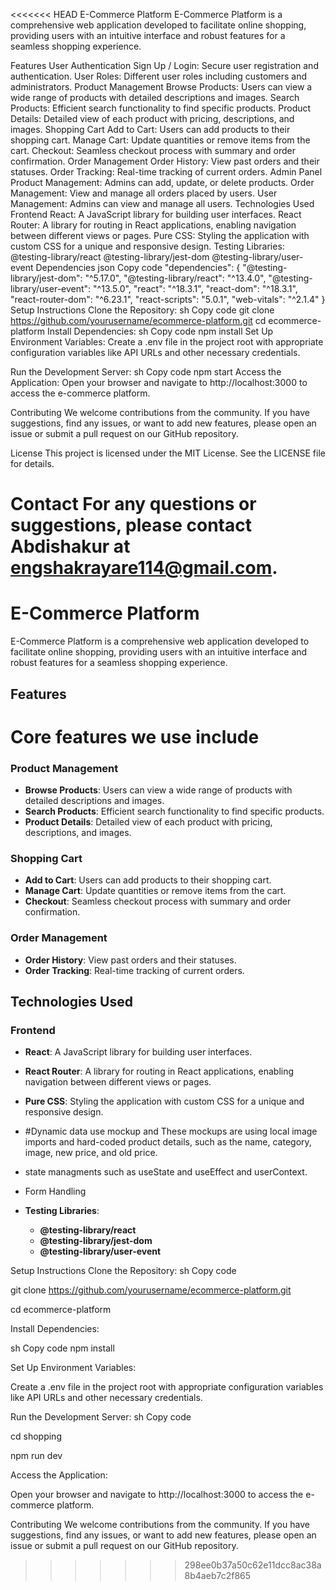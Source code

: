 <<<<<<< HEAD
E-Commerce Platform
E-Commerce Platform is a comprehensive web application developed to facilitate online shopping, providing users with an intuitive interface and robust features for a seamless shopping experience.

Features
User Authentication
Sign Up / Login: Secure user registration and authentication.
User Roles: Different user roles including customers and administrators.
Product Management
Browse Products: Users can view a wide range of products with detailed descriptions and images.
Search Products: Efficient search functionality to find specific products.
Product Details: Detailed view of each product with pricing, descriptions, and images.
Shopping Cart
Add to Cart: Users can add products to their shopping cart.
Manage Cart: Update quantities or remove items from the cart.
Checkout: Seamless checkout process with summary and order confirmation.
Order Management
Order History: View past orders and their statuses.
Order Tracking: Real-time tracking of current orders.
Admin Panel
Product Management: Admins can add, update, or delete products.
Order Management: View and manage all orders placed by users.
User Management: Admins can view and manage all users.
Technologies Used
Frontend
React: A JavaScript library for building user interfaces.
React Router: A library for routing in React applications, enabling navigation between different views or pages.
Pure CSS: Styling the application with custom CSS for a unique and responsive design.
Testing Libraries:
@testing-library/react
@testing-library/jest-dom
@testing-library/user-event
Dependencies
json
Copy code
"dependencies": {
  "@testing-library/jest-dom": "^5.17.0",
  "@testing-library/react": "^13.4.0",
  "@testing-library/user-event": "^13.5.0",
  "react": "^18.3.1",
  "react-dom": "^18.3.1",
  "react-router-dom": "^6.23.1",
  "react-scripts": "5.0.1",
  "web-vitals": "^2.1.4"
}
Setup Instructions
Clone the Repository:
sh
Copy code
git clone https://github.com/yourusername/ecommerce-platform.git
cd ecommerce-platform
Install Dependencies:
sh
Copy code
npm install
Set Up Environment Variables:
Create a .env file in the project root with appropriate configuration variables like API URLs and other necessary credentials.

Run the Development Server:
sh
Copy code
npm start
Access the Application:
Open your browser and navigate to http://localhost:3000 to access the e-commerce platform.

Contributing
We welcome contributions from the community. If you have suggestions, find any issues, or want to add new features, please open an issue or submit a pull request on our GitHub repository.

License
This project is licensed under the MIT License. See the LICENSE file for details.

Contact
For any questions or suggestions, please contact Abdishakur at engshakrayare114@gmail.com.
=======
# E-Commerce Platform

E-Commerce Platform is a comprehensive web application developed to facilitate online shopping, providing users with an intuitive interface and robust features for a seamless shopping experience.

## Features
 # Core features we use include 
 
### Product Management
- **Browse Products**: Users can view a wide range of products with detailed descriptions and images.
- **Search Products**: Efficient search functionality to find specific products.
- **Product Details**: Detailed view of each product with pricing, descriptions, and images.

### Shopping Cart
- **Add to Cart**: Users can add products to their shopping cart.
- **Manage Cart**: Update quantities or remove items from the cart.
- **Checkout**: Seamless checkout process with summary and order confirmation.

### Order Management
- **Order History**: View past orders and their statuses.
- **Order Tracking**: Real-time tracking of current orders.

## Technologies Used

### Frontend
- **React**: A JavaScript library for building user interfaces.
- **React Router**: A library for routing in React applications, enabling navigation between different views or pages.
- **Pure CSS**: Styling the application with custom CSS for a unique and responsive design.
- #Dynamic  data use mockup and  These mockups are using local image imports and hard-coded product details, such as the name, category, image, new price, and old price.
-  state managments such as useState and  useEffect and userContext.
-  Form Handling
 
 
- **Testing Libraries**:
  - **@testing-library/react**
  - **@testing-library/jest-dom**
  - **@testing-library/user-event**
 
    
Setup Instructions
Clone the Repository:
sh
Copy code


git clone https://github.com/yourusername/ecommerce-platform.git

cd ecommerce-platform

Install Dependencies:

sh
Copy code
npm install

Set Up Environment Variables:

Create a .env file in the project root with appropriate configuration variables like API URLs and other necessary credentials.


Run the Development Server:
sh
Copy code

cd shopping

npm run dev

Access the Application:

Open your browser and navigate to http://localhost:3000 to access the e-commerce platform.

Contributing
We welcome contributions from the community. If you have suggestions, find any issues, or want to add new features, please open an issue or submit a pull request on our GitHub repository.
>>>>>>> 298ee0b37a50c62e11dcc8ac38a8b4aeb7c2f865
